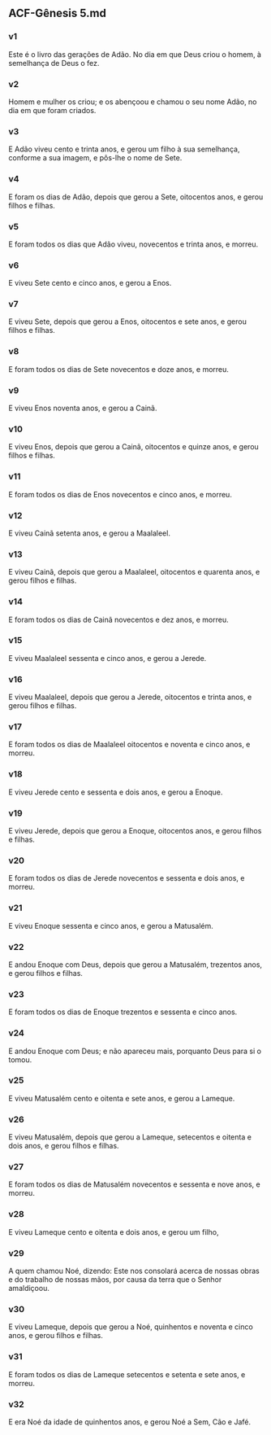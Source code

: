 ## ACF-Gênesis 5.md
### v1
 Este é o livro das gerações de Adão. No dia em que Deus criou o homem, à semelhança de Deus o fez.
### v2
 Homem e mulher os criou; e os abençoou e chamou o seu nome Adão, no dia em que foram criados.
### v3
 E Adão viveu cento e trinta anos, e gerou um filho à sua semelhança, conforme a sua imagem, e pôs-lhe o nome de Sete.
### v4
 E foram os dias de Adão, depois que gerou a Sete, oitocentos anos, e gerou filhos e filhas.
### v5
 E foram todos os dias que Adão viveu, novecentos e trinta anos, e morreu.
### v6
 E viveu Sete cento e cinco anos, e gerou a Enos.
### v7
 E viveu Sete, depois que gerou a Enos, oitocentos e sete anos, e gerou filhos e filhas.
### v8
 E foram todos os dias de Sete novecentos e doze anos, e morreu.
### v9
 E viveu Enos noventa anos, e gerou a Cainã.
### v10
 E viveu Enos, depois que gerou a Cainã, oitocentos e quinze anos, e gerou filhos e filhas.
### v11
 E foram todos os dias de Enos novecentos e cinco anos, e morreu.
### v12
 E viveu Cainã setenta anos, e gerou a Maalaleel.
### v13
 E viveu Cainã, depois que gerou a Maalaleel, oitocentos e quarenta anos, e gerou filhos e filhas.
### v14
 E foram todos os dias de Cainã novecentos e dez anos, e morreu.
### v15
 E viveu Maalaleel sessenta e cinco anos, e gerou a Jerede.
### v16
 E viveu Maalaleel, depois que gerou a Jerede, oitocentos e trinta anos, e gerou filhos e filhas.
### v17
 E foram todos os dias de Maalaleel oitocentos e noventa e cinco anos, e morreu.
### v18
 E viveu Jerede cento e sessenta e dois anos, e gerou a Enoque.
### v19
 E viveu Jerede, depois que gerou a Enoque, oitocentos anos, e gerou filhos e filhas.
### v20
 E foram todos os dias de Jerede novecentos e sessenta e dois anos, e morreu.
### v21
 E viveu Enoque sessenta e cinco anos, e gerou a Matusalém.
### v22
 E andou Enoque com Deus, depois que gerou a Matusalém, trezentos anos, e gerou filhos e filhas.
### v23
 E foram todos os dias de Enoque trezentos e sessenta e cinco anos.
### v24
 E andou Enoque com Deus; e não apareceu mais, porquanto Deus para si o tomou.
### v25
 E viveu Matusalém cento e oitenta e sete anos, e gerou a Lameque.
### v26
 E viveu Matusalém, depois que gerou a Lameque, setecentos e oitenta e dois anos, e gerou filhos e filhas.
### v27
 E foram todos os dias de Matusalém novecentos e sessenta e nove anos, e morreu.
### v28
 E viveu Lameque cento e oitenta e dois anos, e gerou um filho,
### v29
 A quem chamou Noé, dizendo: Este nos consolará acerca de nossas obras e do trabalho de nossas mãos, por causa da terra que o Senhor amaldiçoou.
### v30
 E viveu Lameque, depois que gerou a Noé, quinhentos e noventa e cinco anos, e gerou filhos e filhas.
### v31
 E foram todos os dias de Lameque setecentos e setenta e sete anos, e morreu.
### v32
 E era Noé da idade de quinhentos anos, e gerou Noé a Sem, Cão e Jafé.
